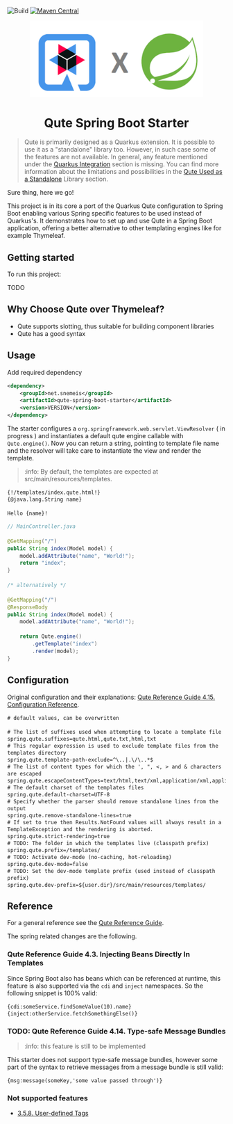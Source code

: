 ![Build](https://github.com/anosim114/qute-spring-boot-starter/actions/workflows/maven.yml/badge.svg)
[![Maven Central](https://img.shields.io/maven-central/v/net.snemeis/qute-spring-boot-starter.svg)](https://central.sonatype.com/artifact/net.snemeis/qute-spring-boot-starter)

<p align="center">
    <img src="https://github.com/anosim114/qute-spring-boot-starter/blob/master/_readme/qute_spring.png" alt="Logo" width="400" />
</p>

<h1 align="center">Qute Spring Boot Starter</h1> 

> Qute is primarily designed as a Quarkus extension.
> It is possible to use it as a "standalone" library too.
> However, in such case some of the features are not available.
> In general, any feature mentioned under the [Quarkus Integration](https://huifer.github.io/quarkus-document/generated-docs/qute-reference.html#quarkus_integration)
> section is missing.
> You can find more information about the limitations and possibilities in the
> [Qute Used as a Standalone](https://huifer.github.io/quarkus-document/generated-docs/qute-reference.html#standalone)
> Library section.

Sure thing, here we go!

This project is in its core a port of the Quarkus Qute configuration to Spring Boot
enabling various Spring specific features to be used instead of Quarkus's.
It demonstrates how to set up and use Qute in a Spring Boot application,
offering a better alternative to other templating engines like for example Thymeleaf.

## Getting started

To run this project:

TODO

## Why Choose Qute over Thymeleaf?

- Qute supports slotting, thus suitable for building component libraries
- Qute has a good syntax

## Usage

Add required dependency

```xml
<dependency>
    <groupId>net.snemeis</groupId>
    <artifactId>qute-spring-boot-starter</artifactId>
    <version>VERSION</version>
</dependency>
```

The starter configures a `org.springframework.web.servlet.ViewResolver` ( in progress )
and instantiates a default qute engine callable with `Qute.engine()`.
Now you can return a string, pointing to template file name and the resolver will take care to instantiate the view and render the template.

> :info: By default, the templates are expected at src/main/resources/templates.

```qute
{!/templates/index.qute.html!}
{@java.lang.String name}

Hello {name}!
```

```java
// MainController.java

@GetMapping("/") 
public String index(Model model) {
    model.addAttribute("name", "World!");
    return "index";
}

/* alternatively */

@GetMapping("/") 
@ResponseBody
public String index(Model model) {
    model.addAttribute("name", "World!");
    
    return Qute.engine()
        .getTemplate("index")
        .render(model);
}
```

## Configuration

Original configuration and their explanations: [Qute Reference Guide 4.15. Configuration Reference](https://quarkus.io/guides/qute-reference#configuration-reference).

```properties
# default values, can be overwritten

# The list of suffixes used when attempting to locate a template file
spring.qute.suffixes=qute.html,qute.txt,html,txt
# This regular expression is used to exclude template files from the templates directory
spring.qute.template-path-exclude=^\..|.\/\..*$
# The list of content types for which the ', ", <, > and & characters are escaped
spring.qute.escapeContentTypes=text/html,text/xml,application/xml,application/xhtml+xml
# The default charset of the templates files
spring.qute.default-charset=UTF-8
# Specify whether the parser should remove standalone lines from the output
spring.qute.remove-standalone-lines=true
# If set to true then Results.NotFound values will always result in a TemplateException and the rendering is aborted.
spring.qute.strict-rendering=true
# TODO: The folder in which the templates live (classpath prefix)
spring.qute.prefix=/templates/
# TODO: Activate dev-mode (no-caching, hot-reloading)
spring.qute.dev-mode=false
# TODO: Set the dev-mode template prefix (used instead of classpath prefix)
spring.qute.dev-prefix=${user.dir}/src/main/resources/templates/
```

## Reference

For a general reference see the [Qute Reference Guide](https://quarkus.io/guides/qute-reference).

The spring related changes are the following.

### Qute Reference Guide 4.3. Injecting Beans Directly In Templates

Since Spring Boot also has beans which can be referenced at runtime, this feature is also supported
via the `cdi` and `inject` namespaces. So the following snippet is 100% valid:
```qute
{cdi:someService.findSomeValue(10).name} 
{inject:otherService.fetchSomethingElse()}
```

### TODO: Qute Reference Guide 4.14. Type-safe Message Bundles

> :info: this feature is still to be implemented

This starter does not support type-safe message bundles,
however some part of the syntax to retrieve messages
from a message bundle is still valid:

```qute
{msg:message(someKey,'some value passed through')}
```

### Not supported features

- [3.5.8. User-defined Tags](https://quarkus.io/guides/qute-reference#user_tags)
